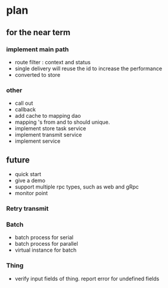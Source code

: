 # plan

## for the near term

### implement main path

* route filter : context and status
* single delivery will reuse the id to increase the performance
* converted to store

### other

* call out
* callback
* add cache to mapping dao
* mapping 's from and to should unique. 
* implement store task service
* implement transmit service
* implement service

## future

* quick start
* give a demo
* support multiple rpc types, such as web and gRpc
* monitor point

### Retry transmit

### Batch

* batch process for serial
* batch process for parallel
* virtual instance for batch

### Thing

* verify input fields of thing. report error for undefined fields




